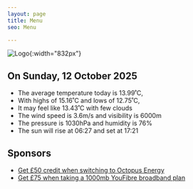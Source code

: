 ```yaml
---
layout: page
title: Menu
seo: Menu

---
```


![Logo](/images/logo.jpg){:width="832px"}

<!-- weather_marker starts -->
## On Sunday, 12 October 2025

- The average temperature today is 13.99˚C,
- With highs of 15.16˚C and lows of 12.75˚C,
- It may feel like 13.43˚C with few clouds
- The wind speed is 3.6m/s and visibility is 6000m
- The pressure is 1030hPa and humidity is 76%
- The sun will rise at 06:27 and set at 17:21

<!-- weather_marker ends -->

## Sponsors

- [Get £50 credit when switching to Octopus Energy](https://bit.ly/3oD1nnS)
- [Get £75 when taking a 1000mb YouFibre broadband plan](https://aklam.io/91zWhU?)
